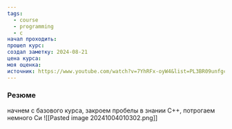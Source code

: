 ```yaml
---
tags:
  - course
  - programming
  - c
начал проходить: 
прошел курс: 
создал заметку: 2024-08-21
цена курса: 
моя оценка: 
источник: https://www.youtube.com/watch?v=7YhRFx-oyW4&list=PL3BR09unfgchRxdDws74aY4mlSk9eYGEs
---
```


### Резюме
начнем с базового курса, закроем пробелы в знании C++, потрогаем немного Си 
![[Pasted image 20241004010302.png]]
